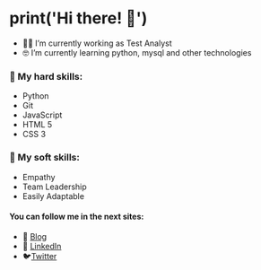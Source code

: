 # print('Hi there! 👋')

- 👨‍💻 I’m currently working as Test Analyst
- 🤓 I’m currently learning python, mysql and other technologies

### 💪 My hard skills:
- Python
- Git
- JavaScript
- HTML 5
- CSS 3

### 👥 My soft skills:
- Empathy
- Team Leadership
- Easily Adaptable

#### You can follow me in the next sites:
- 📝 [Blog](https://tomasmoralesvera.blogspot.com/ "Blog")
- 💼 [LinkedIn](https://www.linkedin.com/in/tomasmoralesvera/ "LinkedIn")
- 🐦[Twitter](https://twitter.com/moralestomm "Twitter")
